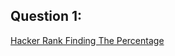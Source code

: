 Question 1:
---------------------
[Hacker Rank Finding The Percentage](https://www.hackerrank.com/challenges/finding-the-percentage/problem)
